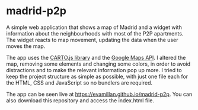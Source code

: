 # madrid-p2p
A simple web application that shows a map of Madrid and a widget with information about the neighbourhoods with most of the P2P apartments.
The widget reacts to map movement, updating the data when the user moves the map.


The app uses the [CARTO.js library](https://carto.com/developers/carto-js/) and the [Google Maps API](https://developers.google.com/maps/documentation/javascript/tutorial).
I altered the map, removing some elements and changing some colors, in order to avoid distractions and to make the relevant information pop up more.
I tried to keep the project structure as simple as possible, with just one file each for the HTML, CSS and JavaScript so no bundlers are required.

The app can be seen live at https://evamillan.github.io/madrid-p2p. You can also download this repository and access the index.html file.
